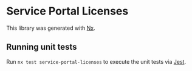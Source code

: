 # Service Portal Licenses

This library was generated with [Nx](https://nx.dev).

## Running unit tests

Run `nx test service-portal-licenses` to execute the unit tests via [Jest](https://jestjs.io).
